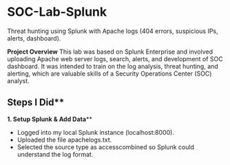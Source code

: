 # SOC-Lab-Splunk
Threat hunting using Splunk with Apache logs (404 errors, suspicious IPs, alerts, dashboard).

**Project Overview**
This lab was based on Splunk Enterprise and involved uploading Apache web server logs, search, alerts, and development of SOC dashboard. It was intended to train on the log analysis, threat hunting, and alerting, which are valuable skills of a Security Operations Center (SOC) analyst.

## Steps I Did**
**1. Setup Splunk & Add Data****

- Logged into my local Splunk instance (localhost:8000).
- Uploaded the file apachelogs.txt.
- Selected the source type as accesscombined so Splunk could understand the log format.
  
